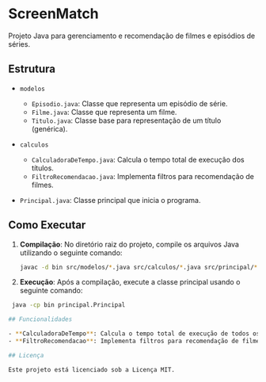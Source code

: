 # ScreenMatch

Projeto Java para gerenciamento e recomendação de filmes e episódios de séries.

## Estrutura

- `modelos`
  - `Episodio.java`: Classe que representa um episódio de série.
  - `Filme.java`: Classe que representa um filme.
  - `Titulo.java`: Classe base para representação de um título (genérica).

- `calculos`
  - `CalculadoraDeTempo.java`: Calcula o tempo total de execução dos títulos.
  - `FiltroRecomendacao.java`: Implementa filtros para recomendação de filmes.

- `Principal.java`: Classe principal que inicia o programa.

## Como Executar

1. **Compilação**: No diretório raiz do projeto, compile os arquivos Java utilizando o seguinte comando:
   ```bash
   javac -d bin src/modelos/*.java src/calculos/*.java src/principal/*.java
2. **Execução**: Após a compilação, execute a classe principal usando o seguinte comando:
  ```bash
   java -cp bin principal.Principal

## Funcionalidades

- **CalculadoraDeTempo**: Calcula o tempo total de execução de todos os títulos.
- **FiltroRecomendacao**: Implementa filtros para recomendação de filmes com base em critérios específicos.

## Licença

Este projeto está licenciado sob a Licença MIT.
